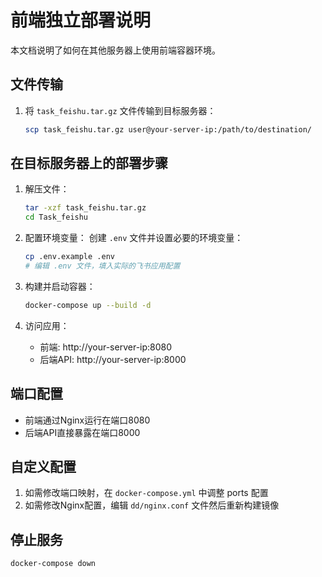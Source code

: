 # 前端独立部署说明

本文档说明了如何在其他服务器上使用前端容器环境。

## 文件传输

1. 将 `task_feishu.tar.gz` 文件传输到目标服务器：
   ```bash
   scp task_feishu.tar.gz user@your-server-ip:/path/to/destination/
   ```

## 在目标服务器上的部署步骤

1. 解压文件：
   ```bash
   tar -xzf task_feishu.tar.gz
   cd Task_feishu
   ```

2. 配置环境变量：
   创建 `.env` 文件并设置必要的环境变量：
   ```bash
   cp .env.example .env
   # 编辑 .env 文件，填入实际的飞书应用配置
   ```

3. 构建并启动容器：
   ```bash
   docker-compose up --build -d
   ```

4. 访问应用：
   - 前端: http://your-server-ip:8080
   - 后端API: http://your-server-ip:8000

## 端口配置

- 前端通过Nginx运行在端口8080
- 后端API直接暴露在端口8000

## 自定义配置

1. 如需修改端口映射，在 `docker-compose.yml` 中调整 ports 配置
2. 如需修改Nginx配置，编辑 `dd/nginx.conf` 文件然后重新构建镜像

## 停止服务

```bash
docker-compose down
```